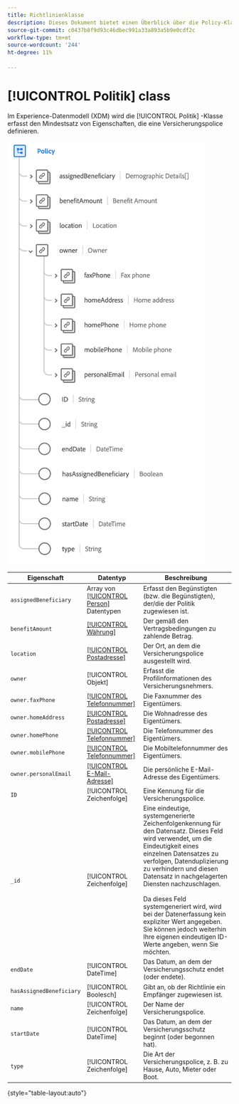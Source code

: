 ```yaml
---
title: Richtlinienklasse
description: Dieses Dokument bietet einen Überblick über die Policy-Klasse im Experience-Datenmodell (XDM).
source-git-commit: c0437b8f9d93c46dbec991a33a893a5b9e0cdf2c
workflow-type: tm+mt
source-wordcount: '244'
ht-degree: 11%

---
```


# [!UICONTROL Politik] class

Im Experience-Datenmodell (XDM) wird die [!UICONTROL Politik] -Klasse erfasst den Mindestsatz von Eigenschaften, die eine Versicherungspolice definieren.

![](../images/classes/policy.png)

| Eigenschaft | Datentyp | Beschreibung |
| --- | --- | --- |
| `assignedBeneficiary` | Array von [[!UICONTROL Person]](../data-types/person.md) Datentypen | Erfasst den Begünstigten (bzw. die Begünstigten), der/die der Politik zugewiesen ist. |
| `benefitAmount` | [[!UICONTROL Währung]](../data-types/currency.md) | Der gemäß den Vertragsbedingungen zu zahlende Betrag. |
| `location` | [[!UICONTROL Postadresse]](../data-types/postal-address.md) | Der Ort, an dem die Versicherungspolice ausgestellt wird. |
| `owner` | [!UICONTROL Objekt] | Erfasst die Profilinformationen des Versicherungsnehmers. |
| `owner.faxPhone` | [[!UICONTROL Telefonnummer]](../data-types/phone-number.md) | Die Faxnummer des Eigentümers. |
| `owner.homeAddress` | [[!UICONTROL Postadresse]](../data-types/postal-address.md) | Die Wohnadresse des Eigentümers. |
| `owner.homePhone` | [[!UICONTROL Telefonnummer]](../data-types/phone-number.md) | Die Telefonnummer des Eigentümers. |
| `owner.mobilePhone` | [[!UICONTROL Telefonnummer]](../data-types/phone-number.md) | Die Mobiltelefonnummer des Eigentümers. |
| `owner.personalEmail` | [[!UICONTROL E-Mail-Adresse]](../data-types/email-address.md) | Die persönliche E-Mail-Adresse des Eigentümers. |
| `ID` | [!UICONTROL Zeichenfolge] | Eine Kennung für die Versicherungspolice. |
| `_id` | [!UICONTROL Zeichenfolge] | Eine eindeutige, systemgenerierte Zeichenfolgenkennung für den Datensatz. Dieses Feld wird verwendet, um die Eindeutigkeit eines einzelnen Datensatzes zu verfolgen, Datenduplizierung zu verhindern und diesen Datensatz in nachgelagerten Diensten nachzuschlagen.<br><br>Da dieses Feld systemgeneriert wird, wird bei der Datenerfassung kein expliziter Wert angegeben. Sie können jedoch weiterhin Ihre eigenen eindeutigen ID-Werte angeben, wenn Sie möchten. |
| `endDate` | [!UICONTROL DateTime] | Das Datum, an dem der Versicherungsschutz endet (oder endete). |
| `hasAssignedBeneficiary` | [!UICONTROL Boolesch] | Gibt an, ob der Richtlinie ein Empfänger zugewiesen ist. |
| `name` | [!UICONTROL Zeichenfolge] | Der Name der Versicherungspolice. |
| `startDate` | [!UICONTROL DateTime] | Das Datum, an dem der Versicherungsschutz beginnt (oder begonnen hat). |
| `type` | [!UICONTROL Zeichenfolge] | Die Art der Versicherungspolice, z. B. zu Hause, Auto, Mieter oder Boot. |

{style=&quot;table-layout:auto&quot;}
